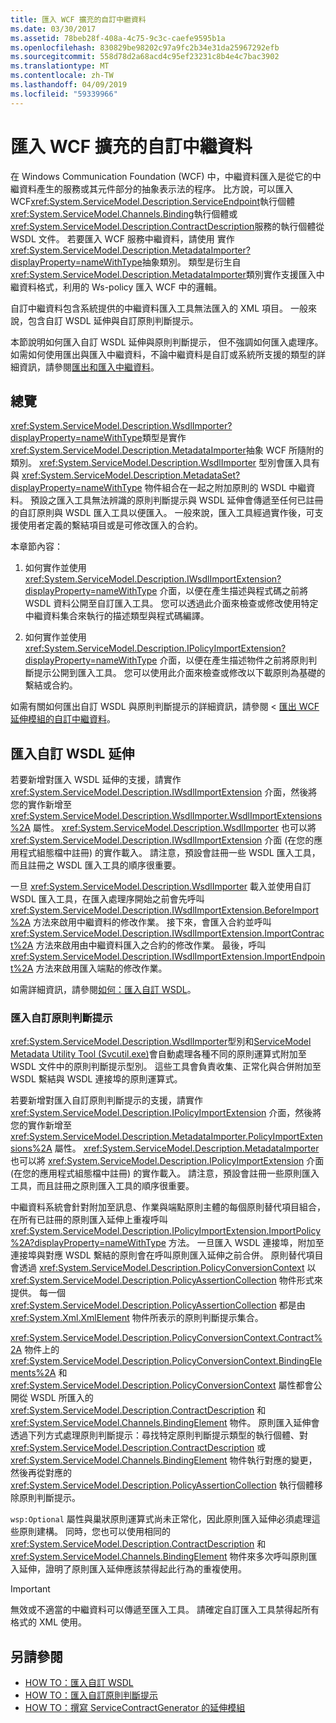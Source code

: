```yaml
---
title: 匯入 WCF 擴充的自訂中繼資料
ms.date: 03/30/2017
ms.assetid: 78beb28f-408a-4c75-9c3c-caefe9595b1a
ms.openlocfilehash: 830829be98202c97a9fc2b34e31da25967292efb
ms.sourcegitcommit: 558d78d2a68acd4c95ef23231c8b4e4c7bac3902
ms.translationtype: MT
ms.contentlocale: zh-TW
ms.lasthandoff: 04/09/2019
ms.locfileid: "59339966"
---
```

# <a name="importing-custom-metadata-for-a-wcf-extension"></a>匯入 WCF 擴充的自訂中繼資料
在 Windows Communication Foundation (WCF) 中，中繼資料匯入是從它的中繼資料產生的服務或其元件部分的抽象表示法的程序。 比方說，可以匯入 WCF<xref:System.ServiceModel.Description.ServiceEndpoint>執行個體<xref:System.ServiceModel.Channels.Binding>執行個體或<xref:System.ServiceModel.Description.ContractDescription>服務的執行個體從 WSDL 文件。 若要匯入 WCF 服務中繼資料，請使用 實作<xref:System.ServiceModel.Description.MetadataImporter?displayProperty=nameWithType>抽象類別。 類型是衍生自<xref:System.ServiceModel.Description.MetadataImporter>類別實作支援匯入中繼資料格式，利用的 Ws-policy 匯入 WCF 中的邏輯。  
  
 自訂中繼資料包含系統提供的中繼資料匯入工具無法匯入的 XML 項目。 一般來說，包含自訂 WSDL 延伸與自訂原則判斷提示。  
  
 本節說明如何匯入自訂 WSDL 延伸與原則判斷提示， 但不強調如何匯入處理序。 如需如何使用匯出與匯入中繼資料，不論中繼資料是自訂或系統所支援的類型的詳細資訊，請參閱[匯出和匯入中繼資料](../../../../docs/framework/wcf/feature-details/exporting-and-importing-metadata.md)。  
  
## <a name="overview"></a>總覽  
 <xref:System.ServiceModel.Description.WsdlImporter?displayProperty=nameWithType>類型是實作<xref:System.ServiceModel.Description.MetadataImporter>抽象 WCF 所隨附的類別。 <xref:System.ServiceModel.Description.WsdlImporter> 型別會匯入具有與 <xref:System.ServiceModel.Description.MetadataSet?displayProperty=nameWithType> 物件組合在一起之附加原則的 WSDL 中繼資料。 預設之匯入工具無法辨識的原則判斷提示與 WSDL 延伸會傳遞至任何已註冊的自訂原則與 WSDL 匯入工具以便匯入。 一般來說，匯入工具經過實作後，可支援使用者定義的繫結項目或是可修改匯入的合約。  
  
 本章節內容：  
  
1. 如何實作並使用 <xref:System.ServiceModel.Description.IWsdlImportExtension?displayProperty=nameWithType> 介面，以便在產生描述與程式碼之前將 WSDL 資料公開至自訂匯入工具。 您可以透過此介面來檢查或修改使用特定中繼資料集合來執行的描述類型與程式碼編譯。  
  
2. 如何實作並使用 <xref:System.ServiceModel.Description.IPolicyImportExtension?displayProperty=nameWithType> 介面，以便在產生描述物件之前將原則判斷提示公開到匯入工具。 您可以使用此介面來檢查或修改以下載原則為基礎的繫結或合約。  
  
 如需有關如何匯出自訂 WSDL 與原則判斷提示的詳細資訊，請參閱 <<c0> [ 匯出 WCF 延伸模組的自訂中繼資料](../../../../docs/framework/wcf/extending/exporting-custom-metadata-for-a-wcf-extension.md)。  
  
## <a name="importing-custom-wsdl-extensions"></a>匯入自訂 WSDL 延伸  
 若要新增對匯入 WSDL 延伸的支援，請實作 <xref:System.ServiceModel.Description.IWsdlImportExtension> 介面，然後將您的實作新增至 <xref:System.ServiceModel.Description.WsdlImporter.WsdlImportExtensions%2A> 屬性。 <xref:System.ServiceModel.Description.WsdlImporter> 也可以將 <xref:System.ServiceModel.Description.IWsdlImportExtension> 介面 (在您的應用程式組態檔中註冊) 的實作載入。 請注意，預設會註冊一些 WSDL 匯入工具，而且註冊之 WSDL 匯入工具的順序很重要。  
  
 一旦 <xref:System.ServiceModel.Description.WsdlImporter> 載入並使用自訂 WSDL 匯入工具，在匯入處理序開始之前會先呼叫 <xref:System.ServiceModel.Description.IWsdlImportExtension.BeforeImport%2A> 方法來啟用中繼資料的修改作業。 接下來，會匯入合約並呼叫 <xref:System.ServiceModel.Description.IWsdlImportExtension.ImportContract%2A> 方法來啟用由中繼資料匯入之合約的修改作業。 最後，呼叫 <xref:System.ServiceModel.Description.IWsdlImportExtension.ImportEndpoint%2A> 方法來啟用匯入端點的修改作業。  
  
 如需詳細資訊，請參閱[如何：匯入自訂 WSDL](../../../../docs/framework/wcf/extending/how-to-import-custom-wsdl.md)。  
  
### <a name="importing-custom-policy-assertions"></a>匯入自訂原則判斷提示  
 <xref:System.ServiceModel.Description.WsdlImporter>型別和[ServiceModel Metadata Utility Tool (Svcutil.exe)](../../../../docs/framework/wcf/servicemodel-metadata-utility-tool-svcutil-exe.md)會自動處理各種不同的原則運算式附加至 WSDL 文件中的原則判斷提示型別。 這些工具會負責收集、正常化與合併附加至 WSDL 繫結與 WSDL 連接埠的原則運算式。  
  
 若要新增對匯入自訂原則判斷提示的支援，請實作 <xref:System.ServiceModel.Description.IPolicyImportExtension> 介面，然後將您的實作新增至 <xref:System.ServiceModel.Description.MetadataImporter.PolicyImportExtensions%2A> 屬性。 <xref:System.ServiceModel.Description.MetadataImporter> 也可以將 <xref:System.ServiceModel.Description.IPolicyImportExtension> 介面 (在您的應用程式組態檔中註冊) 的實作載入。 請注意，預設會註冊一些原則匯入工具，而且註冊之原則匯入工具的順序很重要。  
  
 中繼資料系統會針對附加至訊息、作業與端點原則主體的每個原則替代項目組合，在所有已註冊的原則匯入延伸上重複呼叫 <xref:System.ServiceModel.Description.IPolicyImportExtension.ImportPolicy%2A?displayProperty=nameWithType> 方法。 一旦匯入 WSDL 連接埠，附加至連接埠與對應 WSDL 繫結的原則會在呼叫原則匯入延伸之前合併。 原則替代項目會透過 <xref:System.ServiceModel.Description.PolicyConversionContext> 以 <xref:System.ServiceModel.Description.PolicyAssertionCollection> 物件形式來提供。 每一個 <xref:System.ServiceModel.Description.PolicyAssertionCollection> 都是由 <xref:System.Xml.XmlElement> 物件所表示的原則判斷提示集合。  
  
 <xref:System.ServiceModel.Description.PolicyConversionContext.Contract%2A> 物件上的 <xref:System.ServiceModel.Description.PolicyConversionContext.BindingElements%2A> 和 <xref:System.ServiceModel.Description.PolicyConversionContext> 屬性都會公開從 WSDL 所匯入的 <xref:System.ServiceModel.Description.ContractDescription> 和 <xref:System.ServiceModel.Channels.BindingElement> 物件。 原則匯入延伸會透過下列方式處理原則判斷提示：尋找特定原則判斷提示類型的執行個體、對 <xref:System.ServiceModel.Description.ContractDescription> 或 <xref:System.ServiceModel.Channels.BindingElement> 物件執行對應的變更，然後再從對應的 <xref:System.ServiceModel.Description.PolicyAssertionCollection> 執行個體移除原則判斷提示。  
  
 `wsp:Optional` 屬性與巢狀原則運算式尚未正常化，因此原則匯入延伸必須處理這些原則建構。 同時，您也可以使用相同的 <xref:System.ServiceModel.Description.ContractDescription> 和 <xref:System.ServiceModel.Channels.BindingElement> 物件來多次呼叫原則匯入延伸，證明了原則匯入延伸應該禁得起此行為的重複使用。  
  
> [!IMPORTANT]
>  無效或不適當的中繼資料可以傳遞至匯入工具。 請確定自訂匯入工具禁得起所有格式的 XML 使用。  
  
## <a name="see-also"></a>另請參閱

- [HOW TO：匯入自訂 WSDL](../../../../docs/framework/wcf/extending/how-to-import-custom-wsdl.md)
- [HOW TO：匯入自訂原則判斷提示](../../../../docs/framework/wcf/extending/how-to-import-custom-policy-assertions.md)
- [HOW TO：撰寫 ServiceContractGenerator 的延伸模組](../../../../docs/framework/wcf/extending/how-to-write-an-extension-for-the-servicecontractgenerator.md)
